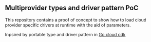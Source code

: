 ## Multiprovider types and driver pattern PoC

This repository contains a proof of concept to show how to load cloud provider specific drivers at runtime with the aid of parameters.


Inpsired by portable type and driver pattern in [Go cloud cdk](https://github.com/google/go-cloud)